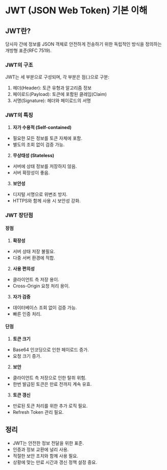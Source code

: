 # JWT (JSON Web Token) 기본 이해

## JWT란?

당사자 간에 정보를 JSON 객체로 안전하게 전송하기 위한 독립적인 방식을 정의하는 개방형 표준(RFC 7519).

### JWT의 구조

JWT는 세 부분으로 구성되며, 각 부분은 점(.)으로 구분:

1. 헤더(Header): 토큰 유형과 알고리즘 정보
2. 페이로드(Payload): 토큰에 포함된 클레임(Claim)
3. 서명(Signature): 헤더와 페이로드의 서명

### JWT의 특징

1. **자가 수용적 (Self-contained)**

- 필요한 모든 정보를 토큰 자체에 포함.
- 별도의 조회 없이 검증 가능.

2. **무상태성 (Stateless)**

- 서버에 상태 정보를 저장하지 않음.
- 서버 확장성이 좋음.

3. **보안성**

- 디지털 서명으로 위변조 방지.
- HTTPS와 함께 사용 시 보안성 강화.

### JWT 장단점

#### 장점

1. **확장성**

- 서버 상태 저장 불필요.
- 다중 서버 환경에 적합.

2. **사용 편의성**

- 클라이언트 측 저장 용이.
- Cross-Origin 요청 처리 용이.

3. **자가 검증**

- 데이터베이스 조회 없이 검증 가능.
- 빠른 인증 처리.

#### 단점

1. **토큰 크기**

- Base64 인코딩으로 인한 페이로드 증가.
- 요청 크기 증가.

2. **보안**

- 클라이언트 측 저장으로 인한 탈취 위험.
- 한번 발급된 토큰은 만료 전까지 계속 유효.

3. **토큰 갱신**

- 만료된 토큰 처리를 위한 추가 로직 필요.
- Refresh Token 관리 필요.

## 정리

- JWT는 안전한 정보 전달을 위한 표준.
- 인증과 정보 교환에 널리 사용.
- 적절한 보안 조치와 함께 사용 필요.
- 상황에 맞는 만료 시간과 갱신 정책 설정 중요.
